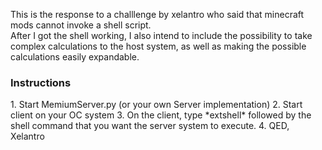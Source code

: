 This is the response to a challlenge by xelantro who said that minecraft mods cannot invoke a shell script.
<br>
After I got the shell working, I also intend to include the possibility to take complex calculations to the host system, as well as 
making the possible calculations easily expandable.
<br>
<h3>Instructions</h3>
1. Start MemiumServer.py (or your own Server implementation)
2. Start client on your OC system
3. On the client, type *extshell* followed by the shell command that you want the server system to execute.
4. QED, Xelantro